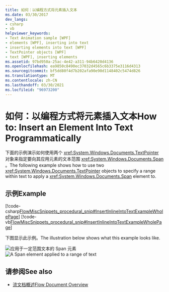 ```yaml
---
title: 如何：以编程方式将元素插入文本
ms.date: 03/30/2017
dev_langs:
- csharp
- vb
helpviewer_keywords:
- Text Animation sample [WPF]
- elements [WPF], inserting into text
- inserting elements into text [WPF]
- TextPointer objects [WPF]
- text [WPF], inserting elements
ms.assetid: 97bd950a-25ac-4e42-a311-94b6420d4136
ms.openlocfilehash: ea9850c8490ec37032d4565c6b3375e3116d4313
ms.sourcegitcommit: bf5dd80f4d7b202afa90e90d1148402c5474d826
ms.translationtype: MT
ms.contentlocale: zh-CN
ms.lasthandoff: 03/30/2021
ms.locfileid: "96973200"
---
```

# <a name="how-to-insert-an-element-into-text-programmatically"></a><span data-ttu-id="a4bf9-102">如何：以编程方式将元素插入文本</span><span class="sxs-lookup"><span data-stu-id="a4bf9-102">How to: Insert an Element Into Text Programmatically</span></span>
<span data-ttu-id="a4bf9-103">下面的示例演示如何使用两个 <xref:System.Windows.Documents.TextPointer> 对象来指定要向其应用元素的文本范围 <xref:System.Windows.Documents.Span> 。</span><span class="sxs-lookup"><span data-stu-id="a4bf9-103">The following example shows how to use two <xref:System.Windows.Documents.TextPointer> objects to specify a range within text to apply a <xref:System.Windows.Documents.Span> element to.</span></span>  
  
## <a name="example"></a><span data-ttu-id="a4bf9-104">示例</span><span class="sxs-lookup"><span data-stu-id="a4bf9-104">Example</span></span>  
 [!code-csharp[FlowMiscSnippets_procedural_snip#InsertInlineIntoTextExampleWholePage](~/samples/snippets/csharp/VS_Snippets_Wpf/FlowMiscSnippets_procedural_snip/CSharp/InsertInlineIntoTextExample.cs#insertinlineintotextexamplewholepage)]
 [!code-vb[FlowMiscSnippets_procedural_snip#InsertInlineIntoTextExampleWholePage](~/samples/snippets/visualbasic/VS_Snippets_Wpf/FlowMiscSnippets_procedural_snip/VisualBasic/InsertInlineIntoTextExample.vb#insertinlineintotextexamplewholepage)]  
  
 <span data-ttu-id="a4bf9-105">下图显示此示例。</span><span class="sxs-lookup"><span data-stu-id="a4bf9-105">The illustration below shows what this example looks like.</span></span>  
  
 <span data-ttu-id="a4bf9-106">![应用于一定范围文本的 Span 元素](./media/flow-insertelementintotextprogrammatically.png "Flow_InsertElementIntoTextProgrammatically")</span><span class="sxs-lookup"><span data-stu-id="a4bf9-106">![A Span element applied to a range of text](./media/flow-insertelementintotextprogrammatically.png "Flow_InsertElementIntoTextProgrammatically")</span></span>  
  
## <a name="see-also"></a><span data-ttu-id="a4bf9-107">请参阅</span><span class="sxs-lookup"><span data-stu-id="a4bf9-107">See also</span></span>

- [<span data-ttu-id="a4bf9-108">流文档概述</span><span class="sxs-lookup"><span data-stu-id="a4bf9-108">Flow Document Overview</span></span>](flow-document-overview.md)

